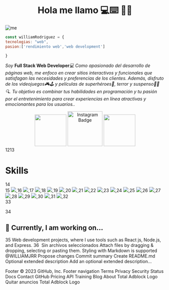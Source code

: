 <h1 align="center">Hola me llamo  💻⌨️ 👋👋</h1> 

![me](https://user-images.githubusercontent.com/122072865/230529738-f2a68733-6159-4d23-a6f4-b38556040456.png)

```js
const williamRodriguez = {
tecnologias: "web",
pasion:['rendimiento web','web development']

}
```
<p><em>Soy</em> <b>Full Stack Web Developer</b><em>💻 Como apasionado del desarrollo de páginas web, me enfoco en crear sitios interactivos y funcionales que satisfagan las necesidades y preferencias de los clientes. Además, disfruto de los videojuegos🎮🕹️ y películas de superhéroes🦸, terror y suspenso🧟🔪🔍. Tu objetivo es combinar tus habilidades en programación y tu pasión por el entretenimiento para crear experiencias en línea atractivas y emocionantes para los usuarios..</br>
</em></p>

<div id="header" align="center">
  <a href="https://www.linkedin.com/in/william-jose-rodriguez-rojas/" target="_blank"><img src="https://img.shields.io/badge/LinkedIn-0077B5?style=for-the-badge&logo=linkedin&logoColor=white" width="100"/></a>
  <a href="https://www.instagram.com/cereceda91/" target="_blank"><img src="https://img.shields.io/badge/Instagram-e14570?style=for-the-badge&logo=instagram&logoColor=white" width="110" alt="Instagram Badge"/></a>
  <a href="https://web.facebook.com/profile.php?id=100014680625590" target="_blank"><img src="https://img.shields.io/badge/FACEBOOK-1DA1F2?style=for-the-badge&logo=facebook&logoColor=white" width="100"/></a>
</div>
12
​
13
<h1>Skills</h1>
14
<div>
15
  <a href="https://developer.mozilla.org/es/docs/Web/HTML"><img src="https://img.shields.io/badge/HTML5-E34F26?style=for-the-badge&logo=html5&logoColor=white" /> <a/>
16
  <a href="https://developer.mozilla.org/es/docs/Web/CSS"><img src="https://img.shields.io/badge/CSS3-1572B6?style=for-the-badge&logo=css3&logoColor=white" /> <a/>
17
  <a href="https://developer.mozilla.org/es/docs/Web/JavaScript"><img src="https://img.shields.io/badge/JavaScript-323330?style=for-the-badge&logo=javascript&logoColor=F7DF1E" /> <a/>
18
  <a href="https://sass-lang.com/documentation/"><img src="https://img.shields.io/badge/Sass-CC6699?style=for-the-badge&logo=sass&logoColor=white" /> <a/>
19
  <a href="https://expressjs.com/es/"><img src="https://img.shields.io/badge/Express.js-404D59?style=for-the-badge" /> <a/>
20
  <a href="https://es.reactjs.org/docs/getting-started.html"><img src="https://img.shields.io/badge/React-20232A?style=for-the-badge&logo=react&logoColor=61DAFB" /> <a/>
21
  <a href="https://tailwindcss.com/docs/installation"><img src="https://img.shields.io/badge/Tailwind_CSS-38B2AC?style=for-the-badge&logo=tailwind-css&logoColor=white" /> <a/>
22
 <a href="https://getbootstrap.com/docs/4.1/getting-started/introduction/"><img src="https://img.shields.io/badge/Bootstrap-563D7C?style=for-the-badge&logo=bootstrap&logoColor=white" /> <a/>
23
 <a href="https://www.mongodb.com/docs/"><img src="https://img.shields.io/badge/MongoDB-4EA94B?style=for-the-badge&logo=mongodb&logoColor=white" /> <a/>
24
 <a href="https://docs.netlify.com/"><img src="https://img.shields.io/badge/Netlify-00C7B7?style=for-the-badge&logo=netlify&logoColor=white" /> <a/>
25
 <a href="https://jwt.io/introduction"><img src="https://img.shields.io/badge/json%20web%20tokens-323330?style=for-the-badge&logo=json-web-tokens&logoColor=pink" /> <a/>
26
 <a href="https://nextjs.org/docs"><img src="https://img.shields.io/badge/next.js-000000?style=for-the-badge&logo=nextdotjs&logoColor=white" /> <a/>
27
 <a href="https://nodejs.org/es/docs/"><img src="https://img.shields.io/badge/Node.js-43853D?style=for-the-badge&logo=node.js&logoColor=white" /> <a/>
28
 <a href="https://help.figma.com/hc/en-us"><img src="https://camo.githubusercontent.com/9a8ccd8ae319ddac9934db226e7834d7e1c61a31076e7d7c04ecb5bf352967aa/68747470733a2f2f696d672e736869656c64732e696f2f62616467652f6669676d612d2532334632344531452e7376673f7374796c653d666f722d7468652d6261646765266c6f676f3d6669676d61266c6f676f436f6c6f723d7768697465" /> <a/>
29
<a href="https://git-scm.com/doc"><img src="https://camo.githubusercontent.com/ec0d32e85caf4723d5182a75338c89f85a2c3679aed0c46c9ee9fd1c8dc2a316/68747470733a2f2f696d672e736869656c64732e696f2f62616467652f6769742d2532334630353033332e7376673f7374796c653d666f722d7468652d6261646765266c6f676f3d676974266c6f676f436f6c6f723d7768697465" /> <a/>
30
<a href="#"><img src="https://img.shields.io/badge/Adobe%20Photoshop-31A8FF?style=for-the-badge&logo=Adobe%20Photoshop&logoColor=black" /> <a/>
31
<a href="#"><img src="https://img.shields.io/badge/Adobe%20XD-470137?style=for-the-badge&logo=Adobe%20XD&logoColor=#FF61F6" /> <a/>
32
  </div>
33
   
34
## 🔭 Currently, I am working on...
35
Web development projects, where I use tools such as React js, Node.js, and Express.
36
​
Sin archivos seleccionados
Attach files by dragging & dropping, selecting or pasting them.
Styling with Markdown is supported
@WILLIAMJRR
Propose changes
Commit summary
Create README.md
Optional extended description
Add an optional extended description…
 
Footer
© 2023 GitHub, Inc.
Footer navigation
Terms
Privacy
Security
Status
Docs
Contact GitHub
Pricing
API
Training
Blog
About
Total Adblock Logo
Quitar anuncios
Total Adblock Logo

<!--
**WILLIAMJRR/williamjrr** is a ✨ _special_ ✨ repository because its `README.md` (this file) appears on your GitHub profile.

Here are some ideas to get you started:

- 🔭 I’m currently working on ...
- 🌱 I’m currently learning ...
- 👯 I’m looking to collaborate on ...
- 🤔 I’m looking for help with ...
- 💬 Ask me about ...
- 📫 How to reach me: ...
- 😄 Pronouns: ...
- ⚡ Fun fact: ...
-->

